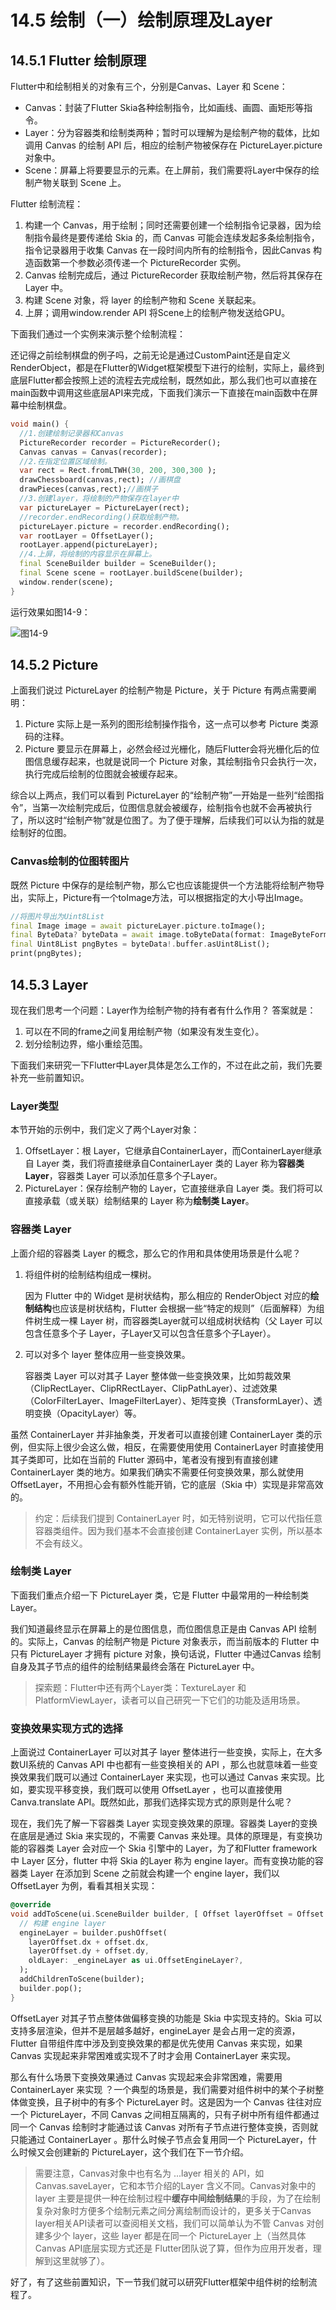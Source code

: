 

# 14.5 绘制（一）绘制原理及Layer

## 14.5.1 Flutter 绘制原理

Flutter中和绘制相关的对象有三个，分别是Canvas、Layer 和 Scene：

- Canvas：封装了Flutter Skia各种绘制指令，比如画线、画圆、画矩形等指令。
- Layer：分为容器类和绘制类两种；暂时可以理解为是绘制产物的载体，比如调用 Canvas 的绘制 API 后，相应的绘制产物被保存在 PictureLayer.picture 对象中。
- Scene：屏幕上将要要显示的元素。在上屏前，我们需要将Layer中保存的绘制产物关联到 Scene 上。

Flutter 绘制流程：

1. 构建一个 Canvas，用于绘制；同时还需要创建一个绘制指令记录器，因为绘制指令最终是要传递给 Skia 的，而 Canvas 可能会连续发起多条绘制指令，指令记录器用于收集 Canvas 在一段时间内所有的绘制指令，因此Canvas 构造函数第一个参数必须传递一个 PictureRecorder 实例。
2. Canvas 绘制完成后，通过 PictureRecorder 获取绘制产物，然后将其保存在 Layer 中。
3. 构建 Scene 对象，将 layer 的绘制产物和 Scene 关联起来。
4. 上屏；调用window.render API 将Scene上的绘制产物发送给GPU。

下面我们通过一个实例来演示整个绘制流程：

还记得之前绘制棋盘的例子吗，之前无论是通过CustomPaint还是自定义RenderObject，都是在Flutter的Widget框架模型下进行的绘制，实际上，最终到底层Flutter都会按照上述的流程去完成绘制，既然如此，那么我们也可以直接在main函数中调用这些底层API来完成，下面我们演示一下直接在main函数中在屏幕中绘制棋盘。

```dart
void main() {
  //1.创建绘制记录器和Canvas
  PictureRecorder recorder = PictureRecorder();
  Canvas canvas = Canvas(recorder);
  //2.在指定位置区域绘制。
  var rect = Rect.fromLTWH(30, 200, 300,300 );
  drawChessboard(canvas,rect); //画棋盘
  drawPieces(canvas,rect);//画棋子
  //3.创建layer，将绘制的产物保存在layer中
  var pictureLayer = PictureLayer(rect);
  //recorder.endRecording()获取绘制产物。
  pictureLayer.picture = recorder.endRecording();
  var rootLayer = OffsetLayer();
  rootLayer.append(pictureLayer);
  //4.上屏，将绘制的内容显示在屏幕上。
  final SceneBuilder builder = SceneBuilder();
  final Scene scene = rootLayer.buildScene(builder);
  window.render(scene);
}
```

运行效果如图14-9：

![图14-9](../imgs/14-9.png)

## 14.5.2 Picture

上面我们说过 PictureLayer 的绘制产物是 Picture，关于 Picture 有两点需要阐明：

1. Picture 实际上是一系列的图形绘制操作指令，这一点可以参考 Picture 类源码的注释。
2. Picture 要显示在屏幕上，必然会经过光栅化，随后Flutter会将光栅化后的位图信息缓存起来，也就是说同一个 Picture 对象，其绘制指令只会执行一次，执行完成后绘制的位图就会被缓存起来。

综合以上两点，我们可以看到 PictureLayer 的“绘制产物”一开始是一些列“绘图指令”，当第一次绘制完成后，位图信息就会被缓存，绘制指令也就不会再被执行了，所以这时“绘制产物”就是位图了。为了便于理解，后续我们可以认为指的就是绘制好的位图。

### Canvas绘制的位图转图片

既然 Picture 中保存的是绘制产物，那么它也应该能提供一个方法能将绘制产物导出，实际上，Picture有一个toImage方法，可以根据指定的大小导出Image。

```dart
//将图片导出为Uint8List
final Image image = await pictureLayer.picture.toImage();
final ByteData? byteData = await image.toByteData(format: ImageByteFormat.png);
final Uint8List pngBytes = byteData!.buffer.asUint8List();
print(pngBytes);
```

## 14.5.3 Layer

现在我们思考一个问题：Layer作为绘制产物的持有者有什么作用？ 答案就是：

1. 可以在不同的frame之间复用绘制产物（如果没有发生变化）。
2. 划分绘制边界，缩小重绘范围。

下面我们来研究一下Flutter中Layer具体是怎么工作的，不过在此之前，我们先要补充一些前置知识。

### Layer类型

本节开始的示例中，我们定义了两个Layer对象：

1. OffsetLayer：根 Layer，它继承自ContainerLayer，而ContainerLayer继承自 Layer 类，我们将直接继承自ContainerLayer 类的 Layer 称为**容器类Layer**，容器类 Layer 可以添加任意多个子Layer。
2. PictureLayer：保存绘制产物的 Layer，它直接继承自 Layer 类。我们将可以直接承载（或关联）绘制结果的 Layer 称为**绘制类 Layer**。

### 容器类 Layer

上面介绍的容器类 Layer 的概念，那么它的作用和具体使用场景是什么呢？

1. 将组件树的绘制结构组成一棵树。

   因为 Flutter 中的 Widget 是树状结构，那么相应的 RenderObject 对应的**绘制结构**也应该是树状结构，Flutter 会根据一些“特定的规则”（后面解释）为组件树生成一棵 Layer 树，而容器类Layer就可以组成树状结构（父 Layer 可以包含任意多个子 Layer，子Layer又可以包含任意多个子Layer）。

2. 可以对多个 layer 整体应用一些变换效果。

   容器类 Layer 可以对其子 Layer 整体做一些变换效果，比如剪裁效果（ClipRectLayer、ClipRRectLayer、ClipPathLayer）、过滤效果（ColorFilterLayer、ImageFilterLayer）、矩阵变换（TransformLayer）、透明变换（OpacityLayer）等。

虽然 ContainerLayer 并非抽象类，开发者可以直接创建 ContainerLayer 类的示例，但实际上很少会这么做，相反，在需要使用使用 ContainerLayer 时直接使用其子类即可，比如在当前的 Flutter 源码中，笔者没有搜到有直接创建 ContainerLayer 类的地方。如果我们确实不需要任何变换效果，那么就使用 OffsetLayer，不用担心会有额外性能开销，它的底层（Skia 中）实现是非常高效的。

> 约定：后续我们提到 ContainerLayer 时，如无特别说明，它可以代指任意容器类组件。因为我们基本不会直接创建 ContainerLayer 实例，所以基本不会有歧义。

### 绘制类 Layer

下面我们重点介绍一下 PictureLayer 类，它是 Flutter 中最常用的一种绘制类Layer。

我们知道最终显示在屏幕上的是位图信息，而位图信息正是由 Canvas API 绘制的。实际上，Canvas 的绘制产物是 Picture 对象表示，而当前版本的 Flutter 中只有 PictureLayer 才拥有 picture 对象，换句话说，Flutter 中通过Canvas 绘制自身及其子节点的组件的绘制结果最终会落在 PictureLayer 中。

> 探索题：Flutter中还有两个Layer类：TextureLayer 和 PlatformViewLayer，读者可以自己研究一下它们的功能及适用场景。

### 变换效果实现方式的选择

上面说过 ContainerLayer 可以对其子 layer 整体进行一些变换，实际上，在大多数UI系统的 Canvas API 中也都有一些变换相关的 API ，那么也就意味着一些变换效果我们既可以通过 ContainerLayer 来实现，也可以通过 Canvas 来实现。比如，要实现平移变换，我们既可以使用 OffsetLayer ，也可以直接使用 Canva.translate API。既然如此，那我们选择实现方式的原则是什么呢？

现在，我们先了解一下容器类 Layer 实现变换效果的原理。容器类 Layer的变换在底层是通过 Skia 来实现的，不需要 Canvas 来处理。具体的原理是，有变换功能的容器类 Layer 会对应一个 Skia 引擎中的 Layer，为了和Flutter framework中 Layer 区分，flutter 中将 Skia 的Layer 称为 engine layer。而有变换功能的容器类 Layer 在添加到 Scene 之前就会构建一个 engine layer，我们以 OffsetLayer 为例，看看其相关实现：

```dart
@override
void addToScene(ui.SceneBuilder builder, [ Offset layerOffset = Offset.zero ]) {
  // 构建 engine layer
  engineLayer = builder.pushOffset(
    layerOffset.dx + offset.dx,
    layerOffset.dy + offset.dy,
    oldLayer: _engineLayer as ui.OffsetEngineLayer?,
  );
  addChildrenToScene(builder);
  builder.pop();
}

```

OffsetLayer 对其子节点整体做偏移变换的功能是 Skia 中实现支持的。Skia 可以支持多层渲染，但并不是层越多越好，engineLayer 是会占用一定的资源，Flutter 自带组件库中涉及到变换效果的都是优先使用 Canvas 来实现，如果 Canvas 实现起来非常困难或实现不了时才会用 ContainerLayer 来实现。

那么有什么场景下变换效果通过 Canvas 实现起来会非常困难，需要用 ContainerLayer 来实现 ？一个典型的场景是，我们需要对组件树中的某个子树整体做变换，且子树中的有多个 PictureLayer 时。这是因为一个 Canvas 往往对应一个 PictureLayer，不同 Canvas 之间相互隔离的，只有子树中所有组件都通过同一个 Canvas 绘制时才能通过该 Canvas 对所有子节点进行整体变换，否则就只能通过 ContainerLayer 。那什么时候子节点会复用同一个 PictureLayer，什么时候又会创建新的 PictureLayer，这个我们在下一节介绍。

> 需要注意，Canvas对象中也有名为 ...layer 相关的 API，如 Canvas.saveLayer，它和本节介绍的Layer 含义不同。Canvas对象中的 layer 主要是提供一种在绘制过程中**缓存中间绘制结果**的手段，为了在绘制复杂对象时方便多个绘制元素之间分离绘制而设计的，更多关于Canvas layer相关API读者可以查阅相关文档，我们可以简单认为不管 Canvas 对创建多少个 layer，这些 layer 都是在同一个 PictureLayer 上（当然具体Canvas API底层实现方式还是 Flutter团队说了算，但作为应用开发者，理解到这里就够了）。

好了，有了这些前置知识，下一节我们就可以研究Flutter框架中组件树的绘制流程了。
